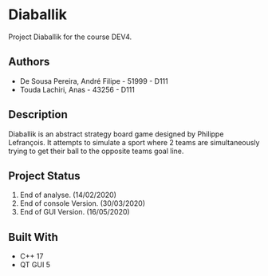 # Diaballik

Project Diaballik for the course DEV4.

## Authors

* De Sousa Pereira, André Filipe - 51999 - D111
* Touda Lachiri, Anas - 43256 - D111

## Description

Diaballik is an abstract strategy board game designed by Philippe Lefrançois. It attempts to simulate a sport where 2 teams are simultaneously trying to get their ball to the opposite teams goal line.

## Project Status

 1. End of analyse. (14/02/2020)
 2. End of console Version. (30/03/2020)
 3. End of GUI Version. (16/05/2020)

## Built With

 * C++ 17
 * QT GUI 5